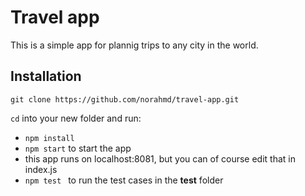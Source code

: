 
# Travel app
This is a simple app for plannig trips to any city in the world.

## Installation


```
git clone https://github.com/norahmd/travel-app.git
```

`cd` into your new folder and run:
- ```npm install```
- ```npm start``` to start the app
- this app runs on localhost:8081, but you can of course edit that in index.js
- ```npm test ``` to run the test cases in the __test__ folder

